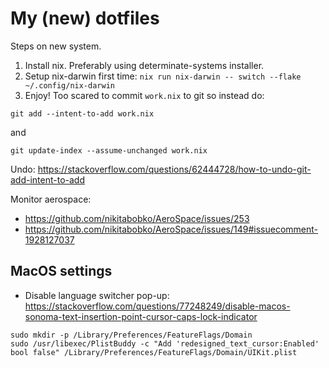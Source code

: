 # My (new) dotfiles

Steps on new system.

1. Install nix. Preferably using determinate-systems installer.
2. Setup nix-darwin first time: `nix run nix-darwin -- switch --flake ~/.config/nix-darwin`
3. Enjoy!
Too scared to commit `work.nix` to git so instead do:

```shell
git add --intent-to-add work.nix
```

and

```shell
git update-index --assume-unchanged work.nix
```

Undo: https://stackoverflow.com/questions/62444728/how-to-undo-git-add-intent-to-add

Monitor aerospace:

- https://github.com/nikitabobko/AeroSpace/issues/253
- https://github.com/nikitabobko/AeroSpace/issues/149#issuecomment-1928127037

## MacOS settings

- Disable language switcher pop-up: https://stackoverflow.com/questions/77248249/disable-macos-sonoma-text-insertion-point-cursor-caps-lock-indicator
```shell
sudo mkdir -p /Library/Preferences/FeatureFlags/Domain
sudo /usr/libexec/PlistBuddy -c "Add 'redesigned_text_cursor:Enabled' bool false" /Library/Preferences/FeatureFlags/Domain/UIKit.plist
```

